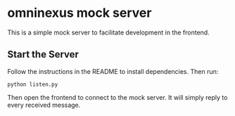 # omninexus mock server
This is a simple mock server to facilitate development in the frontend.

## Start the Server
Follow the instructions in the README to install dependencies. Then run:
```
python listen.py
```

Then open the frontend to connect to the mock server. It will simply reply to every received message.
